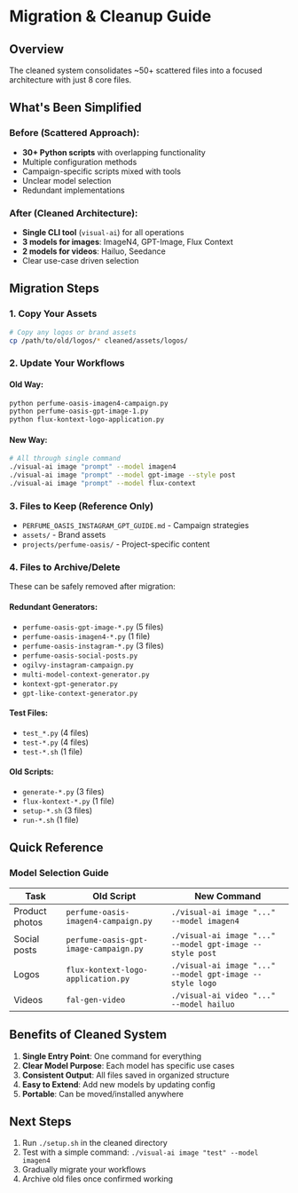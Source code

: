 # Migration & Cleanup Guide

## Overview
The cleaned system consolidates ~50+ scattered files into a focused architecture with just 8 core files.

## What's Been Simplified

### Before (Scattered Approach):
- **30+ Python scripts** with overlapping functionality
- Multiple configuration methods
- Campaign-specific scripts mixed with tools
- Unclear model selection
- Redundant implementations

### After (Cleaned Architecture):
- **Single CLI tool** (`visual-ai`) for all operations
- **3 models for images**: ImageN4, GPT-Image, Flux Context
- **2 models for videos**: Hailuo, Seedance
- Clear use-case driven selection

## Migration Steps

### 1. Copy Your Assets
```bash
# Copy any logos or brand assets
cp /path/to/old/logos/* cleaned/assets/logos/
```

### 2. Update Your Workflows

#### Old Way:
```bash
python perfume-oasis-imagen4-campaign.py
python perfume-oasis-gpt-image-1.py
python flux-kontext-logo-application.py
```

#### New Way:
```bash
# All through single command
./visual-ai image "prompt" --model imagen4
./visual-ai image "prompt" --model gpt-image --style post
./visual-ai image "prompt" --model flux-context
```

### 3. Files to Keep (Reference Only)
- `PERFUME_OASIS_INSTAGRAM_GPT_GUIDE.md` - Campaign strategies
- `assets/` - Brand assets
- `projects/perfume-oasis/` - Project-specific content

### 4. Files to Archive/Delete
These can be safely removed after migration:

#### Redundant Generators:
- `perfume-oasis-gpt-image-*.py` (5 files)
- `perfume-oasis-imagen4-*.py` (1 file)
- `perfume-oasis-instagram-*.py` (3 files)
- `perfume-oasis-social-posts.py`
- `ogilvy-instagram-campaign.py`
- `multi-model-context-generator.py`
- `kontext-gpt-generator.py`
- `gpt-like-context-generator.py`

#### Test Files:
- `test_*.py` (4 files)
- `test-*.py` (4 files)
- `test-*.sh` (1 file)

#### Old Scripts:
- `generate-*.py` (3 files)
- `flux-kontext-*.py` (1 file)
- `setup-*.sh` (3 files)
- `run-*.sh` (1 file)

## Quick Reference

### Model Selection Guide

| Task | Old Script | New Command |
|------|------------|-------------|
| Product photos | `perfume-oasis-imagen4-campaign.py` | `./visual-ai image "..." --model imagen4` |
| Social posts | `perfume-oasis-gpt-image-campaign.py` | `./visual-ai image "..." --model gpt-image --style post` |
| Logos | `flux-kontext-logo-application.py` | `./visual-ai image "..." --model gpt-image --style logo` |
| Videos | `fal-gen-video` | `./visual-ai video "..." --model hailuo` |

## Benefits of Cleaned System

1. **Single Entry Point**: One command for everything
2. **Clear Model Purpose**: Each model has specific use cases
3. **Consistent Output**: All files saved in organized structure
4. **Easy to Extend**: Add new models by updating config
5. **Portable**: Can be moved/installed anywhere

## Next Steps

1. Run `./setup.sh` in the cleaned directory
2. Test with a simple command: `./visual-ai image "test" --model imagen4`
3. Gradually migrate your workflows
4. Archive old files once confirmed working
